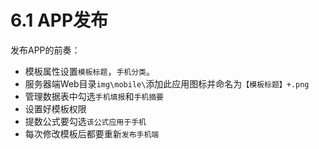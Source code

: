 # 6.1 APP发布

发布APP的前奏：

* 模板属性设置`模板标题`，`手机分类`。
* 服务器端Web目录`img\mobile\`添加此应用图标并命名为`【模板标题】+.png`
* 管理数据表中勾选`手机填报`和`手机摘要`
* 设置好模板权限
* 提数公式要勾选`该公式应用于手机`
* 每次修改模板后都要重新`发布手机端`
